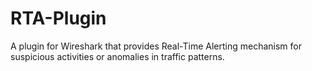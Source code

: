 # RTA-Plugin
A plugin for Wireshark that provides Real-Time Alerting mechanism for suspicious activities or anomalies in traffic patterns.
